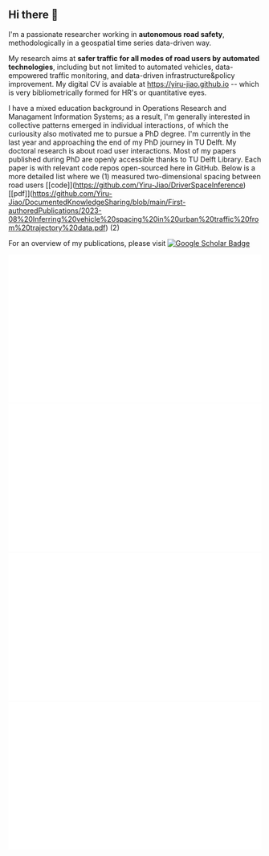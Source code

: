 ## Hi there 👋
I'm a passionate researcher working in **autonomous road safety**, methodologically in a geospatial time series data-driven way. 

My research aims at **safer traffic for all modes of road users by automated technologies**, including but not limited to automated vehicles, data-empowered traffic monitoring, and data-driven infrastructure&policy improvement. My digital CV is avaiable at https://yiru-jiao.github.io -- which is very bibliometrically formed for HR's or quantitative eyes.

I have a mixed education background in Operations Research and Managament Information Systems; as a result, I'm generally interested in collective patterns emerged in individual interactions, of which the curiousity also motivated me to pursue a PhD degree. I'm currently in the last year and approaching the end of my PhD journey in TU Delft. My doctoral research is about road user interactions. Most of my papers published during PhD are openly accessible thanks to TU Delft Library. Each paper is with relevant code repos open-sourced here in GitHub. Below is a more detailed list where we
(1) measured two-dimensional spacing between road users \[[code]\](https://github.com/Yiru-Jiao/DriverSpaceInference) \[[pdf]\](https://github.com/Yiru-Jiao/DocumentedKnowledgeSharing/blob/main/First-authoredPublications/2023-08%20Inferring%20vehicle%20spacing%20in%20urban%20traffic%20from%20trajectory%20data.pdf)
(2) 

For an overview of my publications, please visit [![Google Scholar Badge](https://img.shields.io/badge/Google-Scholar-blue)](https://scholar.google.com/citations?user=DeM7ng8AAAAJ&hl=en)

<div align="center">

![](https://raw.githubusercontent.com/yiru-jiao/github-stats/master/generated/languages.svg#gh-dark-mode-only)
![](https://raw.githubusercontent.com/yiru-jiao/github-stats/master/generated/languages.svg#gh-light-mode-only)
![](https://raw.githubusercontent.com/yiru-jiao/github-stats/master/generated/overview.svg#gh-dark-mode-only)
![](https://raw.githubusercontent.com/yiru-jiao/github-stats/master/generated/overview.svg#gh-light-mode-only)



<!--
**Yiru-Jiao/yiru-jiao** is a ✨ _special_ ✨ repository because its `README.md` (this file) appears on your GitHub profile.

Here are some ideas to get you started:

- 🔭 I’m currently working on ...
- 🌱 I’m currently learning ...
- 👯 I’m looking to collaborate on ...
- 🤔 I’m looking for help with ...
- 💬 Ask me about ...
- 📫 How to reach me: ...
- 😄 Pronouns: ...
- ⚡ Fun fact: ...
-->



